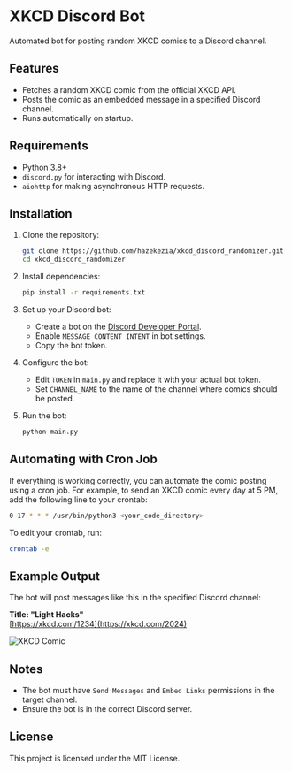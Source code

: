 # XKCD Discord Bot

Automated bot for posting random XKCD comics to a Discord channel.

## Features
- Fetches a random XKCD comic from the official XKCD API.
- Posts the comic as an embedded message in a specified Discord channel.
- Runs automatically on startup.

## Requirements
- Python 3.8+
- `discord.py` for interacting with Discord.
- `aiohttp` for making asynchronous HTTP requests.

## Installation

1. Clone the repository:
   ```sh
   git clone https://github.com/hazekezia/xkcd_discord_randomizer.git
   cd xkcd_discord_randomizer
   ```

2. Install dependencies:
   ```sh
   pip install -r requirements.txt
   ```

3. Set up your Discord bot:
   - Create a bot on the [Discord Developer Portal](https://discord.com/developers/applications).
   - Enable `MESSAGE CONTENT INTENT` in bot settings.
   - Copy the bot token.

4. Configure the bot:
   - Edit `TOKEN` in `main.py` and replace it with your actual bot token.
   - Set `CHANNEL_NAME` to the name of the channel where comics should be posted.

5. Run the bot:
   ```sh
   python main.py
   ```

## Automating with Cron Job

If everything is working correctly, you can automate the comic posting using a cron job. For example, to send an XKCD comic every day at 5 PM, add the following line to your crontab:

```sh
0 17 * * * /usr/bin/python3 <your_code_directory>
```

To edit your crontab, run:

```sh
crontab -e
```
## Example Output
The bot will post messages like this in the specified Discord channel:

**Title: "Light Hacks"**  
[https://xkcd.com/1234](https://xkcd.com/2024)

![XKCD Comic](https://imgs.xkcd.com/comics/light_hacks.png)

## Notes
- The bot must have `Send Messages` and `Embed Links` permissions in the target channel.
- Ensure the bot is in the correct Discord server.

## License
This project is licensed under the MIT License.

